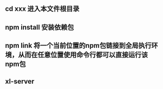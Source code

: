 ## cd xxx        进入本文件根目录
## npm install   安装依赖包
## npm link      将一个当前位置的npm包链接到全局执行环境，从而在任意位置使用命令行都可以直接运行该npm包
## xl-server     
